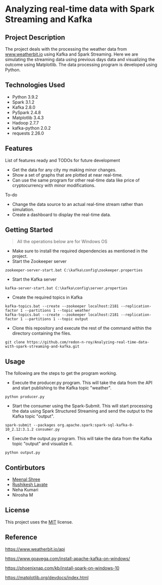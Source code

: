 # Analyzing real-time data with Spark Streaming and Kafka

## Project Description

The project deals with the processing the weather data from www.weatherbit.io using Kafka and Spark Streaming. Here we are simulating the streaming data using previous days data and visualizing the outcome using Matplotlib. The data processing program is developed using Python.

## Technologies Used

* Python 3.9.2
* Spark 3.1.2
* Kafka 2.8.0
* PySpark 2.4.8
* Matplotlib 3.4.3
* Hadoop 2.7.7
* kafka-python 2.0.2
* requests 2.26.0

## Features

List of features ready and TODOs for future development

* Get the data for any city my making minor changes.
* Show a set of graphs that are plotted at near real-time.
* Can use the same program for other real-time data like price of cryptocurrency with minor modifications.

To-do

* Change the data source to an actual real-time stream rather than simulation.
* Create a dashboard to display the real-time data.

## Getting Started
> All the operations below are for Windows OS

* Make sure to install the required dependencies as mentioned in the project.
* Start the Zookeeper server
```
zookeeper-server-start.bat C:\kafka\config\zookeeper.properties
```
* Start the Kafka server
```
kafka-server-start.bat C:\kafka\config\server.properties
```
* Create the required topics in Kafka
```
kafka-topics.bat --create --zookeeper localhost:2181 --replication-factor 1 --partitions 1 --topic weather
kafka-topics.bat --create --zookeeper localhost:2181 --replication-factor 1 --partitions 1 --topic output
```
* Clone this repository and execute the rest of the command within the directory containing the files.
```
git clone https://github.com/redon-n-roy/Analyzing-real-time-data-with-spark-streaming-and-kafka.git
```

## Usage
The following are the steps to get the program working.

* Execute the producer.py program. This will take the data from the API and start publishing to the Kafka topic "weather".
```
python producer.py
```
* Start the consumer using the Spark-Submit. This will start processing the data using Spark Structured Streaming and send the output to the Kafka topic "output".
```
spark-submit --packages org.apache.spark:spark-sql-kafka-0-10_2.12:3.1.2 consumer.py
```
* Execute the output.py program. This will take the data from the Kafka topic "output" and visualize it.
```
python output.py
```

## Contirbutors
* [Meenal Shree](https://github.com/meenal-shree)
* [Rushikesh Lavate](https://github.com/Rushi21-kesh)
* Neha Kumari
* Nirosha M

## License
This project uses the [MIT](./LICENSE) license.

## Reference
https://www.weatherbit.io/api

https://www.goavega.com/install-apache-kafka-on-windows/

https://phoenixnap.com/kb/install-spark-on-windows-10

https://matplotlib.org/devdocs/index.html
